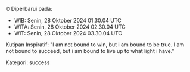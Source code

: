 ⏰ Diperbarui pada:
- WIB: Senin, 28 Oktober 2024 01.30.04 UTC
- WITA: Senin, 28 Oktober 2024 02.30.04 UTC
- WIT: Senin, 28 Oktober 2024 03.30.04 UTC

Kutipan Inspiratif:
"I am not bound to win, but i am bound to be true. I am not bound to succeed, but i am bound to live up to what light i have."


Kategori: success

